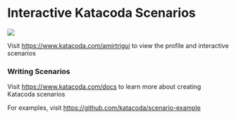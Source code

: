 # Interactive Katacoda Scenarios

[![](http://shields.katacoda.com/katacoda/amirtrigui/count.svg)](https://www.katacoda.com/amirtrigui "Get your profile on Katacoda.com")

Visit https://www.katacoda.com/amirtrigui to view the profile and interactive scenarios

### Writing Scenarios
Visit https://www.katacoda.com/docs to learn more about creating Katacoda scenarios

For examples, visit https://github.com/katacoda/scenario-example
